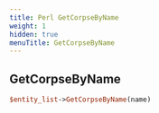 ```yaml
---
title: Perl GetCorpseByName
weight: 1
hidden: true
menuTitle: GetCorpseByName
---
```

## GetCorpseByName
```perl
$entity_list->GetCorpseByName(name)
```
